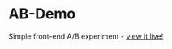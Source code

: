 # AB-Demo
Simple front-end A/B experiment - [view it live!](https://sartansartan.github.io/AB-Demo/)
